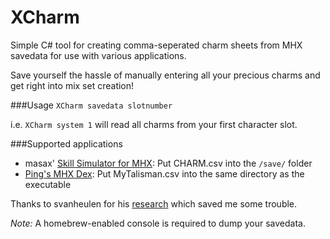 # XCharm
Simple C# tool for creating comma-seperated charm sheets from MHX savedata for use with various applications.

Save yourself the hassle of manually entering all your precious charms and get right into mix set creation!

###Usage
`XCharm savedata slotnumber`


i.e. `XCharm system 1` will read all charms from your first character slot.

###Supported applications
* masax' [Skill Simulator for MHX](http://www.geocities.jp/masax_mh/mhx/): Put CHARM.csv into the `/save/` folder
* [Ping's MHX Dex](https://www.facebook.com/PingsDex/): Put MyTalisman.csv into the same directory as the executable

Thanks to svanheulen for his [research](https://github.com/svanheulen/mhff/wiki/MHX-system-Format) which saved me some trouble.

*Note:* A homebrew-enabled console is required to dump your savedata.